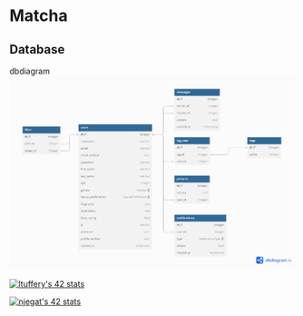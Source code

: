# Matcha
## Database
dbdiagram
![](./db/matchaDB.png)

[![ltuffery's 42 stats](https://badge.mediaplus.ma/kettlebells/ltuffery?1337Badge=off&UM6P=off)](https://github.com/ltuffery)

[![njegat's 42 stats](https://badge.mediaplus.ma/honeytones/njegat?1337Badge=off&UM6P=off)](https://github.com/swotex)